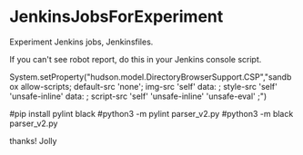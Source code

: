 # JenkinsJobsForExperiment
Experiment Jenkins jobs, Jenkinsfiles.

If you can't see robot report, do this in your Jenkins console script.

System.setProperty("hudson.model.DirectoryBrowserSupport.CSP","sandbox allow-scripts; default-src 'none'; img-src 'self' data: ; style-src 'self' 'unsafe-inline' data: ; script-src 'self' 'unsafe-inline' 'unsafe-eval' ;") 


#pip install pylint black
#python3 -m pylint parser_v2.py
#python3 -m black parser_v2.py


thanks!
Jolly

